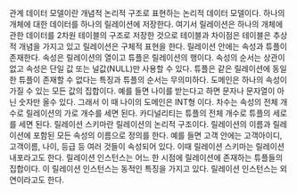관계 데이터 모델이란 개념적 논리적 구조로 표현하는 논리적 데이터 모델이다. 하나의 개체에 대한 데이터를 하나의 릴레이션에 저장한다. 여기서 릴레이션은 하나의 개체에 관한 데이터를 2차원 테이블의 구조로 저장한 것으로 테이블과 차이점은 테이블은 추상적 개념을 가지고 있고 릴레이션은 구체적 표현을 한다. 릴레이션 안에는 속성과 튜플이 존재한다. 속성은 릴레이션의 열이고 튜플은 릴레이션의 행이다. 속성의 순서는 상관이 없고 속성은 단일 값 또는 널값(NULL)만 사용할 수 있다. 튜플은 같은 릴레이션에 동일한 튜플이 존재할 수 없다는 특징과 튜플의 순서는 무의미하다. 도메인은 하나의 속성이 가질 수 있는 모든 값의 집합이다. 예를 들면 나이를 받는다고 하면 문자나 문자열이 아닌 숫자만 올수 있다. 그래서 이 때 나이의 도메인은 INT형 이다. 차수는 속성의 전체 개수로 릴레이션의 가로 개수를 세면 된다. 카디널리티는 튜플의 전체 개수로 튜플의 세로를 세면 된다. 릴레이션 스키마란 릴레이션의 논리적 구조이다. 릴레이션의 이름과 릴레이션에 포함된 모든 속성의 이름으로 정의를 한다. 예를 들면 고객 안에는 고객아이디, 고객이름, 나이, 등급 등 여러 것들이 속성되어 있다. 이때 릴레이션 스키마는 릴레이션 내포라고도 한다. 릴레이션 인스턴스는 어느 한 시점에 릴레이션에 존재하는 튜플들의 집합이다. 이 릴레이션 인스턴스는 동적인 특징을 가지고 있다. 릴레이션 인스턴스는 외연이라고도 한다. 